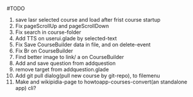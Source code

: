 #TODO

1. save lasr selected course and load after frist course startup
2. Fix pageScrollUp and pageScrollDown
3. Fix search in course-folder
5. Add TTS on userui.glade by selected-text
6. Fix Save CourseBuilder data in file, and on delete-event
7. Fix Br on CourseBuilder
8. Find better image to link/ a on CourseBuilder
9. Add and save question from addquestion
10. remove target from addquestion.glade
11. Add git pull dialog(pull new course by git-repo), to filemenu
12. Make and wikipidia-page to howtoapp-courses-convert(an standalone app) cli?